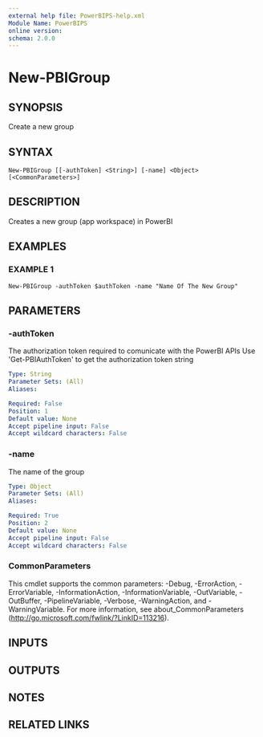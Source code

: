 ```yaml
---
external help file: PowerBIPS-help.xml
Module Name: PowerBIPS
online version:
schema: 2.0.0
---
```


# New-PBIGroup

## SYNOPSIS
Create a new group

## SYNTAX

```
New-PBIGroup [[-authToken] <String>] [-name] <Object> [<CommonParameters>]
```

## DESCRIPTION
Creates a new group (app workspace) in PowerBI

## EXAMPLES

### EXAMPLE 1
```
New-PBIGroup -authToken $authToken -name "Name Of The New Group"
```

## PARAMETERS

### -authToken
The authorization token required to comunicate with the PowerBI APIs
Use 'Get-PBIAuthToken' to get the authorization token string

```yaml
Type: String
Parameter Sets: (All)
Aliases:

Required: False
Position: 1
Default value: None
Accept pipeline input: False
Accept wildcard characters: False
```

### -name
The name of the group

```yaml
Type: Object
Parameter Sets: (All)
Aliases:

Required: True
Position: 2
Default value: None
Accept pipeline input: False
Accept wildcard characters: False
```

### CommonParameters
This cmdlet supports the common parameters: -Debug, -ErrorAction, -ErrorVariable, -InformationAction, -InformationVariable, -OutVariable, -OutBuffer, -PipelineVariable, -Verbose, -WarningAction, and -WarningVariable.
For more information, see about_CommonParameters (http://go.microsoft.com/fwlink/?LinkID=113216).

## INPUTS

## OUTPUTS

## NOTES

## RELATED LINKS
